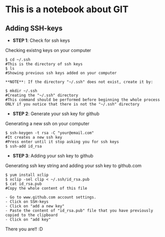 This is a notebook about GIT
============================

Adding SSH-keys
---------------

- **STEP 1**: Check for ssh keys

Checking existng keys on your computer

	$ cd ~/.ssh
	#This is the directory of ssh keys
	$ ls
	#Showing previous ssh keys added on your computer

	**NOTE**: If the directory "~/.ssh" does not exist, create it by:

	$ mkdir ~/.ssh
	#Creating the "~/.ssh" directory
	#This command should be performed before beginning the whole process ONLY if you notice that there is not the "~/.ssh" directory 

- **STEP 2**: Generate your ssh key for github

Generating a new ssh on your computer

	$ ssh-keygen -t rsa -C "your@email.com"
	#It creates a new ssh key
	#Press enter until it stop asking you for ssh keys
	$ ssh-add id_rsa

- **STEP 3**: Adding your ssh key to github

Generating ssh key string and adding your ssh key to github.com

	$ yum install xclip
	$ xclip -sel clip < ~/.ssh/id_rsa.pub
	$ cat id_rsa.pub
	#Copy the whole content of this file

	- Go to www.github.com account settings.
	- Click on SSH-keys
	- Click on "add a new key"
	- Paste the content of "id_rsa.pub" file that you have previously copied to the clipboard
	- Click on "add key"

There you are!! :D
